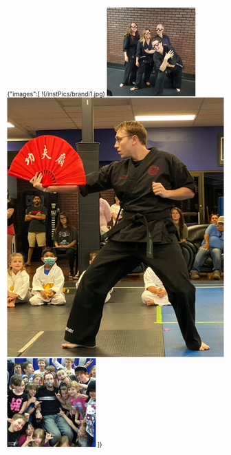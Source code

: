 {"images":[
!(/instPics/brandi1.jpg)
![This is an image](/instPics/brandi2.jpg)
![This is an image](/instPics/nick1.jpg)
![This is an image](/instPics/nick2.jpg)
]}
